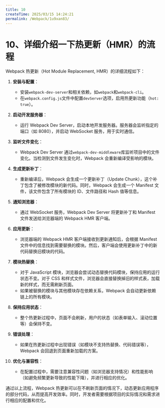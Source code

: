 ```yaml
---
title: 10
createTime: 2025/03/15 14:24:21
permalink: /Webpack/1u9xan83/
---
```

# 10、详细介绍一下热更新（HMR）的流程

Webpack 热更新（Hot Module Replacement, HMR）的详细流程如下：

1. ‌**安装与配置**‌：

   - 安装`webpack-dev-server`和相关依赖，如`webpack`和`webpack-cli`。
   - 在`webpack.config.js`文件中配置`devServer`选项，启用热更新功能（`hot: true`）。

2. ‌**启动开发服务器**‌：

   - 运行 Webpack Dev Server，启动本地开发服务器。服务器会监听指定的端口（如 8080），并启动 WebSocket 服务，用于实时通信。

3. ‌**监听文件变化**‌：

   - Webpack Dev Server 通过`webpack-dev-middleware`库监听项目中的文件变化。当检测到文件发生变化时，Webpack 会重新编译受影响的模块。

4. ‌**生成更新补丁**‌：

   - 重新编译后，Webpack 会生成一个更新补丁（Update Chunk），这个补丁包含了被修改模块的新代码。同时，Webpack 会生成一个 Manifest 文件，该文件包含了所有模块的 ID、文件路径和 Hash 值等信息。

5. ‌**通知浏览器**‌：

   - 通过 WebSocket 服务，Webpack Dev Server 将更新补丁和 Manifest 文件发送给浏览器端的 Webpack HMR 客户端。

6. ‌**应用更新**‌：

   - 浏览器端的 Webpack HMR 客户端接收到更新通知后，会根据 Manifest 文件中的信息找到需要替换的模块。然后，客户端会使用更新补丁中的新代码替换旧模块的代码。

7. ‌**模块热替换**‌：

   - 对于 JavaScript 模块，浏览器会尝试动态替换代码模块，保持应用的运行状态不变。对于 CSS 和样式文件，浏览器会直接替换掉旧的样式表，加载新的样式，而无需刷新页面。
   - 如果被替换的模块与其他模块存在依赖关系，Webpack 会自动更新依赖链上的所有模块。

8. ‌**保持应用状态**‌：

   - 整个热更新过程中，页面不会刷新，用户的状态（如表单输入、滚动位置等）会保持不变。

9. ‌**错误处理**‌：

   - 如果在热更新过程中出现错误（如模块不支持热替换、代码错误等），Webpack 会回退到页面重新加载的方案。

10. ‌**优化与兼容性**‌：
    - 在配置过程中，需要注意兼容性问题（如浏览器支持情况）和性能影响（如避免频繁更新导致的性能下降），并进行相应的优化。

通过以上流程，Webpack 热更新可以在不刷新页面的情况下，动态更新应用程序的部分代码，从而提高开发效率。同时，开发者需要根据项目的实际情况和需求进行相应的配置和优化。
